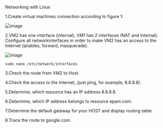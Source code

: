 Networking with Linux 

1.Create virtual machines connection according to figure 1:

![image](https://user-images.githubusercontent.com/58170246/129625046-72f91d78-08df-4e3e-bd53-73eca07e48c4.png)

2.VM2 has one interface (internal), VM1 has 2 interfaces (NAT and internal). Configure  all networkinterfaces in order to make VM2 has an access to the Internet (iptables, forward, masquerade).   

![image](https://user-images.githubusercontent.com/58170246/133940190-0942192f-f183-4417-941e-2be70b7587e5.png)

```sudo nano /etc/network/interfaces```


3.Check the route from VM2 to Host. 

4.Check the access to the Internet, (just ping, for example, 8.8.8.8). 

5.Determine, which  resource has an IP address 8.8.8.8.

6.Determine, which  IP address belongs to resource epam.com. 

7.Determine the default gateway for your HOST and display routing table. 

8.Trace the route to google.com. 


